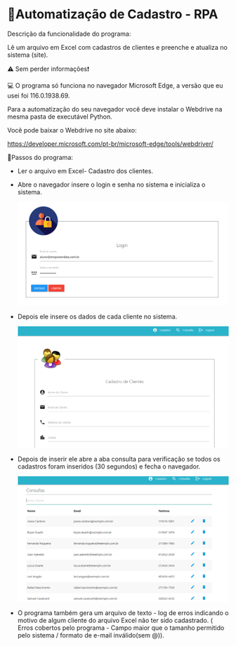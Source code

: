 # 🤖Automatização de Cadastro - RPA

Descrição da funcionalidade do programa:

Lê um arquivo em Excel com cadastros de clientes e preenche e atualiza no sistema (site).

⚠️ Sem perder informações❗

💻 O programa só funciona no navegador Microsoft Edge, a versão que eu usei foi 116.0.1938.69.

Para a automatização do seu navegador você deve instalar o Webdrive na mesma pasta de executável Python.

Você pode baixar o Webdrive no site abaixo:

https://developer.microsoft.com/pt-br/microsoft-edge/tools/webdriver/

🧾Passos do programa:

- Ler o arquivo em Excel- Cadastro dos clientes.
- Abre o navegador insere o login e senha no sistema e inicializa o sistema.

  ![1694006567374](image/ReadMe/1694006567374.png)
- Depois ele insere os dados de cada cliente no sistema.

  ![1694006697502](image/ReadMe/1694006697502.png)
- Depois de inserir ele abre a aba consulta para verificação se todos os cadastros foram inseridos (30 segundos) e fecha o navegador.

  ![1694007822569](image/ReadMe/1694007822569.png)
- O programa também gera um arquivo de texto - log de erros indicando o motivo de algum cliente do arquivo Excel não ter sido cadastrado. ( Erros cobertos pelo programa - Campo maior que o tamanho permitido pelo sistema / formato de e-mail inválido(sem @)).
